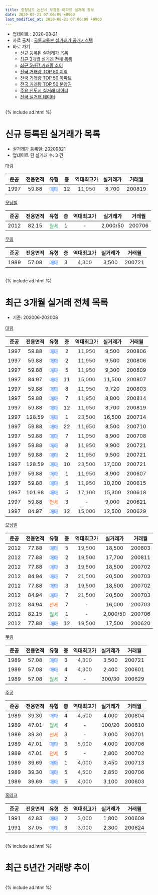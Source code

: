 ```yaml
---
title: 충청남도 논산시 부창동 아파트 실거래 정보
date: 2020-08-21 07:06:09 +0900
last_modified_at: 2020-08-21 07:06:09 +0900
---
```


* 업데이트 : 2020-08-21
* 자료 출처 : [국토교통부 실거래가 공개시스템](http://rt.molit.go.kr)
* 바로 가기
    * [신규 등록된 실거래가 목록](#신규-등록된-실거래가-목록)
    * [최근 3개월 실거래 전체 목록](#최근-3개월-실거래-전체-목록)
    * [최근 5년간 거래량 추이](#최근-5년간-거래량-추이)
    * [전국 거래량 TOP 50 지역](https://inasie.github.io/apt-trade-info/최근-3개월-전국에서-가장-거래가-많이-발생한-지역)
    * [전국 거래량 TOP 50 아파트](https://inasie.github.io/apt-trade-info/최근-3개월-전국에서-가장-거래가-많이-발생한-아파트)
    * [전국 거래량 TOP 50 분양권](https://inasie.github.io/apt-trade-info/최근-3개월-전국에서-가장-거래가-많이-발생한-분양권)
    * [주요 신도시 실거래 데이터](https://inasie.github.io/apt-trade-info/주요-신도시)
    * [전국 실거래 데이터](https://inasie.github.io/apt-trade-info/전국)
<br>
{% include ad.html %}
<br>

# 신규 등록된 실거래가 목록
* 실거래가 등록일: 20200821
* 업데이트 된 실거래 수: 3 건


[대림](https://search.naver.com/search.naver?query=%EC%B6%A9%EC%B2%AD%EB%82%A8%EB%8F%84+%EB%85%BC%EC%82%B0%EC%8B%9C+%EB%B6%80%EC%B0%BD%EB%8F%99+%EB%8C%80%EB%A6%BC)

|준공|전용면적|유형|층|역대최고가|실거래가|거래월|
|:---:|:---:|:---:|:---:|:---:|:---:|:---:|
|1997|59.88|<span style="color:#4285f3">매매</span>|12|<span style="color:#444444">11,950</span>|8,700|200819|

[모닝빌](https://search.naver.com/search.naver?query=%EC%B6%A9%EC%B2%AD%EB%82%A8%EB%8F%84+%EB%85%BC%EC%82%B0%EC%8B%9C+%EB%B6%80%EC%B0%BD%EB%8F%99+%EB%AA%A8%EB%8B%9D%EB%B9%8C)

|준공|전용면적|유형|층|역대최고가|실거래가|거래월|
|:---:|:---:|:---:|:---:|:---:|:---:|:---:|
|2012|82.15|<span style="color:#34a853">월세</span>|1|<span style="color:#444444">-</span>|2,000/50|200706|

[무림](https://search.naver.com/search.naver?query=%EC%B6%A9%EC%B2%AD%EB%82%A8%EB%8F%84+%EB%85%BC%EC%82%B0%EC%8B%9C+%EB%B6%80%EC%B0%BD%EB%8F%99+%EB%AC%B4%EB%A6%BC)

|준공|전용면적|유형|층|역대최고가|실거래가|거래월|
|:---:|:---:|:---:|:---:|:---:|:---:|:---:|
|1989|57.08|<span style="color:#4285f3">매매</span>|3|<span style="color:#444444">4,300</span>|3,500|200721|


<br>
{% include ad.html %}
<br>

# 최근 3개월 실거래 전체 목록
* 기준: 202006-202008


[대림](https://search.naver.com/search.naver?query=%EC%B6%A9%EC%B2%AD%EB%82%A8%EB%8F%84+%EB%85%BC%EC%82%B0%EC%8B%9C+%EB%B6%80%EC%B0%BD%EB%8F%99+%EB%8C%80%EB%A6%BC)

|준공|전용면적|유형|층|역대최고가|실거래가|거래월|
|:---:|:---:|:---:|:---:|:---:|:---:|:---:|
|1997|59.88|<span style="color:#4285f3">매매</span>|2|<span style="color:#444444">11,950</span>|9,500|200806|
|1997|59.88|<span style="color:#4285f3">매매</span>|2|<span style="color:#444444">11,950</span>|9,500|200806|
|1997|59.88|<span style="color:#4285f3">매매</span>|5|<span style="color:#444444">11,950</span>|9,300|200809|
|1997|84.97|<span style="color:#4285f3">매매</span>|11|<span style="color:#444444">15,000</span>|11,500|200807|
|1997|59.88|<span style="color:#4285f3">매매</span>|8|<span style="color:#444444">11,950</span>|9,720|200803|
|1997|59.88|<span style="color:#4285f3">매매</span>|7|<span style="color:#444444">11,950</span>|8,800|200814|
|1997|59.88|<span style="color:#4285f3">매매</span>|12|<span style="color:#444444">11,950</span>|8,700|200819|
|1997|128.59|<span style="color:#4285f3">매매</span>|1|<span style="color:#444444">23,500</span>|16,500|200714|
|1997|59.88|<span style="color:#4285f3">매매</span>|22|<span style="color:#444444">11,950</span>|8,500|200710|
|1997|59.88|<span style="color:#4285f3">매매</span>|7|<span style="color:#444444">11,950</span>|8,900|200708|
|1997|59.88|<span style="color:#4285f3">매매</span>|8|<span style="color:#444444">11,950</span>|9,900|200721|
|1997|59.88|<span style="color:#4285f3">매매</span>|2|<span style="color:#444444">11,950</span>|9,500|200721|
|1997|128.59|<span style="color:#4285f3">매매</span>|10|<span style="color:#444444">23,500</span>|17,000|200721|
|1997|59.88|<span style="color:#4285f3">매매</span>|1|<span style="color:#444444">11,950</span>|8,900|200607|
|1997|59.88|<span style="color:#4285f3">매매</span>|5|<span style="color:#444444">11,950</span>|10,200|200615|
|1997|101.98|<span style="color:#4285f3">매매</span>|5|<span style="color:#444444">17,100</span>|15,300|200618|
|1997|59.88|<span style="color:#ff5a00">전세</span>|3|<span style="color:#444444">-</span>|9,000|200621|
|1997|84.97|<span style="color:#4285f3">매매</span>|12|<span style="color:#444444">15,000</span>|12,500|200629|

[모닝빌](https://search.naver.com/search.naver?query=%EC%B6%A9%EC%B2%AD%EB%82%A8%EB%8F%84+%EB%85%BC%EC%82%B0%EC%8B%9C+%EB%B6%80%EC%B0%BD%EB%8F%99+%EB%AA%A8%EB%8B%9D%EB%B9%8C)

|준공|전용면적|유형|층|역대최고가|실거래가|거래월|
|:---:|:---:|:---:|:---:|:---:|:---:|:---:|
|2012|77.88|<span style="color:#4285f3">매매</span>|5|<span style="color:#444444">19,500</span>|18,500|200803|
|2012|77.88|<span style="color:#4285f3">매매</span>|2|<span style="color:#444444">19,500</span>|17,700|200811|
|2012|77.88|<span style="color:#4285f3">매매</span>|3|<span style="color:#444444">19,500</span>|18,500|200702|
|2012|84.94|<span style="color:#4285f3">매매</span>|7|<span style="color:#444444">21,500</span>|20,500|200703|
|2012|77.88|<span style="color:#4285f3">매매</span>|3|<span style="color:#444444">19,500</span>|18,500|200702|
|2012|84.94|<span style="color:#4285f3">매매</span>|7|<span style="color:#444444">21,500</span>|20,500|200703|
|2012|84.94|<span style="color:#ff5a00">전세</span>|7|<span style="color:#444444">-</span>|16,000|200703|
|2012|82.15|<span style="color:#34a853">월세</span>|1|<span style="color:#444444">-</span>|2,000/50|200706|
|2012|77.88|<span style="color:#4285f3">매매</span>|12|<span style="color:#444444">19,500</span>|17,500|200620|

[무림](https://search.naver.com/search.naver?query=%EC%B6%A9%EC%B2%AD%EB%82%A8%EB%8F%84+%EB%85%BC%EC%82%B0%EC%8B%9C+%EB%B6%80%EC%B0%BD%EB%8F%99+%EB%AC%B4%EB%A6%BC)

|준공|전용면적|유형|층|역대최고가|실거래가|거래월|
|:---:|:---:|:---:|:---:|:---:|:---:|:---:|
|1989|57.08|<span style="color:#4285f3">매매</span>|3|<span style="color:#444444">4,300</span>|3,500|200721|
|1989|57.08|<span style="color:#4285f3">매매</span>|4|<span style="color:#444444">4,300</span>|2,400|200601|
|1989|57.08|<span style="color:#34a853">월세</span>|2|<span style="color:#444444">-</span>|300/30|200629|

[주공](https://search.naver.com/search.naver?query=%EC%B6%A9%EC%B2%AD%EB%82%A8%EB%8F%84+%EB%85%BC%EC%82%B0%EC%8B%9C+%EB%B6%80%EC%B0%BD%EB%8F%99+%EC%A3%BC%EA%B3%B5)

|준공|전용면적|유형|층|역대최고가|실거래가|거래월|
|:---:|:---:|:---:|:---:|:---:|:---:|:---:|
|1989|39.30|<span style="color:#4285f3">매매</span>|4|<span style="color:#444444">4,500</span>|4,000|200804|
|1989|47.01|<span style="color:#34a853">월세</span>|4|<span style="color:#444444">-</span>|100/20|200810|
|1989|39.30|<span style="color:#ff5a00">전세</span>|3|<span style="color:#444444">-</span>|3,000|200701|
|1989|47.01|<span style="color:#4285f3">매매</span>|3|<span style="color:#444444">5,000</span>|4,000|200706|
|1989|47.01|<span style="color:#ff5a00">전세</span>|5|<span style="color:#444444">-</span>|2,800|200702|
|1989|39.69|<span style="color:#4285f3">매매</span>|1|<span style="color:#444444">4,000</span>|3,450|200713|
|1989|39.30|<span style="color:#4285f3">매매</span>|5|<span style="color:#444444">4,500</span>|2,850|200706|
|1989|39.69|<span style="color:#4285f3">매매</span>|5|<span style="color:#444444">4,000</span>|3,100|200603|

[홈테크](https://search.naver.com/search.naver?query=%EC%B6%A9%EC%B2%AD%EB%82%A8%EB%8F%84+%EB%85%BC%EC%82%B0%EC%8B%9C+%EB%B6%80%EC%B0%BD%EB%8F%99+%ED%99%88%ED%85%8C%ED%81%AC)

|준공|전용면적|유형|층|역대최고가|실거래가|거래월|
|:---:|:---:|:---:|:---:|:---:|:---:|:---:|
|1991|42.83|<span style="color:#4285f3">매매</span>|2|<span style="color:#444444">3,000</span>|1,800|200609|
|1991|37.05|<span style="color:#4285f3">매매</span>|3|<span style="color:#444444">3,000</span>|2,300|200624|


<br>
{% include ad.html %}
<br>

# 최근 5년간 거래량 추이


<div style="width:100%;">
    <canvas id="deal_progress" height="200"></canvas>
</div>

<script>
new Chart(document.getElementById("deal_progress"), {
    type: 'line',
    data: {
        labels: ['201508','201509','201510','201511','201512','201601','201602','201603','201604','201605','201606','201607','201608','201609','201610','201611','201612','201701','201702','201703','201704','201705','201706','201707','201708','201709','201710','201711','201712','201801','201802','201803','201804','201805','201806','201807','201808','201809','201810','201811','201812','201901','201902','201903','201904','201905','201906','201907','201908','201909','201910','201911','201912','202001','202002','202003','202004','202005','202006','202007','202008'],
        datasets: [{
            label: '매매',
            pointRadius: 1,
            data: [6, 7, 6, 6, 8, 7, 7, 4, 3, 1, 8, 5, 5, 6, 5, 13, 7, 4, 11, 6, 15, 11, 10, 11, 10, 5, 5, 2, 4, 10, 5, 5, 10, 4, 5, 3, 6, 4, 4, 8, 4, 5, 7, 6, 11, 1, 5, 4, 2, 1, 4, 6, 4, 7, 15, 7, 6, 8, 9, 14, 10],
            borderColor: "rgba(255, 201, 14, 1)",
            backgroundColor: "rgba(255, 201, 14, 0.5)",
            fill: false,
            lineTension: 0
        },{
            label: '전월세',
            pointRadius: 1,
            data: [3, 6, 1, 2, 2, 6, 6, 2, 4, 3, 3, 6, 3, 4, 6, 5, 3, 7, 2, 2, 4, 5, 1, 1, 2, 4, 4, 1, 2, 5, 0, 4, 5, 4, 0, 2, 2, 3, 1, 4, 1, 3, 2, 6, 0, 1, 2, 3, 1, 6, 3, 1, 2, 5, 1, 1, 2, 0, 2, 4, 1],
            borderColor: "rgba(0, 141, 185, 1)",
            backgroundColor: "rgba(0, 141, 185, 0.5)",
            fill: false,
            lineTension: 0
        }
        ]
    },
    options: {
        responsive: true,
        title: {
            display: false
        },
        tooltips: {
            mode: 'index',
            intersect: false
        },
        hover: {
            mode: 'nearest',
            intersect: true
        },
        scales: {
            xAxes: [{
                display: true,
                scaleLabel: {
                    display: true,
                    labelString: '년/월'
                }
            }],
            yAxes: [{
                display: true,
                ticks: {
                    suggestedMin: 0,
                },
                scaleLabel: {
                    display: true,
                    labelString: '실거래 수'
                }
            }]
        }
    }
});

</script>


<br>
{% include ad.html %}
<br>

